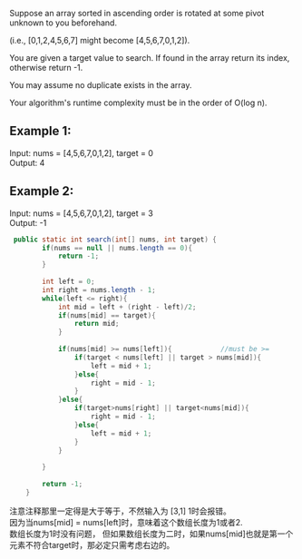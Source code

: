 Suppose an array sorted in ascending order is rotated at some pivot unknown to you beforehand.

(i.e., [0,1,2,4,5,6,7] might become [4,5,6,7,0,1,2]).

You are given a target value to search. If found in the array return its index, otherwise return -1.

You may assume no duplicate exists in the array.

Your algorithm's runtime complexity must be in the order of O(log n).

## Example 1:
Input: nums = [4,5,6,7,0,1,2], target = 0  
Output: 4   

## Example 2:
Input: nums = [4,5,6,7,0,1,2], target = 3  
Output: -1  




```java
 public static int search(int[] nums, int target) {
    	if(nums == null || nums.length == 0){
    		return -1;
    	}
    	
        int left = 0;
        int right = nums.length - 1;
        while(left <= right){
        	int mid = left + (right - left)/2;
        	if(nums[mid] == target){
        		return mid;
        	}
        	
        	if(nums[mid] >= nums[left]){			//must be >=
        		if(target < nums[left] || target > nums[mid]){
        			left = mid + 1;
        		}else{
        			right = mid - 1;
        		}
        	}else{
        		if(target>nums[right] || target<nums[mid]){
        			right = mid - 1;
        		}else{
        			left = mid + 1;
        		}
        	}
        	
        }
        
        return -1;
    }
```
注意注释那里一定得是大于等于，不然输入为 [3,1] 1时会报错。  
因为当nums[mid] = nums[left]时，意味着这个数组长度为1或者2.  
数组长度为1时没有问题， 但如果数组长度为二时，如果nums[mid]也就是第一个元素不符合target时，那必定只需考虑右边的。  

